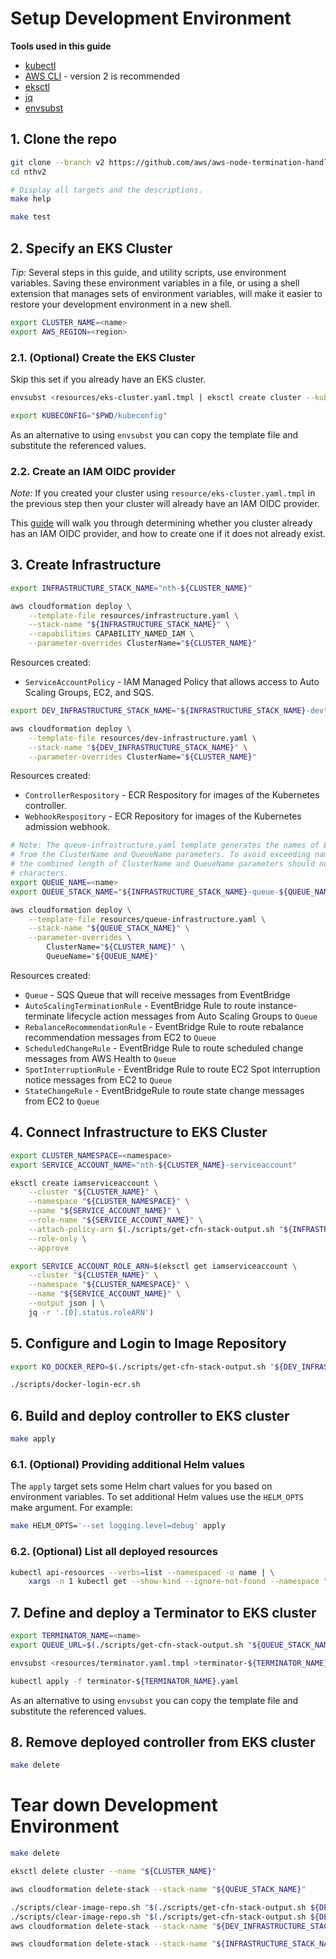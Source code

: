 # Setup Development Environment

**Tools used in this guide**
* [kubectl](https://docs.aws.amazon.com/eks/latest/userguide/install-kubectl.html)
* [AWS CLI](https://docs.aws.amazon.com/cli/latest/userguide/getting-started-install.html#getting-started-install-instructions) - version 2 is recommended
* [eksctl](https://docs.aws.amazon.com/eks/latest/userguide/eksctl.html)
* [jq](https://stedolan.github.io/jq/)
* [envsubst](https://www.gnu.org/software/gettext/manual/html_node/envsubst-Invocation.html)

## 1. Clone the repo

```sh
git clone --branch v2 https://github.com/aws/aws-node-termination-handler.git nthv2
cd nthv2

# Display all targets and the descriptions.
make help

make test
```

## 2. Specify an EKS Cluster

*Tip:* Several steps in this guide, and utility scripts, use environment variables. Saving these environment variables in a file, or using a shell extension that manages sets of environment variables, will make it easier to restore your development environment in a new shell.

```sh
export CLUSTER_NAME=<name>
export AWS_REGION=<region>
```

### 2.1. (Optional) Create the EKS Cluster

Skip this set if you already have an EKS cluster.

```sh
envsubst <resources/eks-cluster.yaml.tmpl | eksctl create cluster --kubeconfig "${PWD}/kubeconfig" -f -

export KUBECONFIG="$PWD/kubeconfig"
```

As an alternative to using `envsubst` you can copy the template file and substitute the referenced values.

### 2.2. Create an IAM OIDC provider

*Note:* If you created your cluster using `resource/eks-cluster.yaml.tmpl` in the previous step then your cluster will already have an IAM OIDC provider.

This [guide](https://docs.aws.amazon.com/eks/latest/userguide/enable-iam-roles-for-service-accounts.html) will walk you through determining whether you cluster already has an IAM OIDC provider, and how to create one if it does not already exist.

## 3. Create Infrastructure

```sh
export INFRASTRUCTURE_STACK_NAME="nth-${CLUSTER_NAME}"

aws cloudformation deploy \
    --template-file resources/infrastructure.yaml \
    --stack-name "${INFRASTRUCTURE_STACK_NAME}" \
    --capabilities CAPABILITY_NAMED_IAM \
    --parameter-overrides ClusterName="${CLUSTER_NAME}"
```

Resources created:

* `ServiceAccountPolicy` - IAM Managed Policy that allows access to Auto Scaling Groups, EC2, and SQS.

```sh
export DEV_INFRASTRUCTURE_STACK_NAME="${INFRASTRUCTURE_STACK_NAME}-dev"

aws cloudformation deploy \
    --template-file resources/dev-infrastructure.yaml \
    --stack-name "${DEV_INFRASTRUCTURE_STACK_NAME}" \
    --parameter-overrides ClusterName="${CLUSTER_NAME}"
```

Resources created:

* `ControllerRespository` - ECR Respository for images of the Kubernetes controller.
* `WebhookRespository` - ECR Repository for images of the Kubernetes admission webhook.

```sh
# Note: The queue-infrastructure.yaml template generates the names of EventBridge rules
# from the ClusterName and QueueName parameters. To avoid exceeding name length limits
# the combined length of ClusterName and QueueName parameters should not exceed 51
# characters.
export QUEUE_NAME=<name>
export QUEUE_STACK_NAME="${INFRASTRUCTURE_STACK_NAME}-queue-${QUEUE_NAME}"

aws cloudformation deploy \
    --template-file resources/queue-infrastructure.yaml \
    --stack-name "${QUEUE_STACK_NAME}" \
    --parameter-overrides \
        ClusterName="${CLUSTER_NAME}" \
        QueueName="${QUEUE_NAME}"
```

Resources created:

* `Queue` - SQS Queue that will receive messages from EventBridge
* `AutoScalingTerminationRule` - EventBridge Rule to route instance-terminate lifecycle action messages from Auto Scaling Groups to `Queue`
* `RebalanceRecommendationRule` - EventBridge Rule to route rebalance recommendation messages from EC2 to `Queue`
* `ScheduledChangeRule` - EventBridge Rule to route scheduled change messages from AWS Health to `Queue`
* `SpotInterruptionRule` - EventBridge Rule to route EC2 Spot interruption notice messages from EC2 to `Queue`
* `StateChangeRule` - EventBridgeRule to route state change messages from EC2 to `Queue`

## 4. Connect Infrastructure to EKS Cluster

```sh
export CLUSTER_NAMESPACE=<namespace>
export SERVICE_ACCOUNT_NAME="nth-${CLUSTER_NAME}-serviceaccount"

eksctl create iamserviceaccount \
    --cluster "${CLUSTER_NAME}" \
    --namespace "${CLUSTER_NAMESPACE}" \
    --name "${SERVICE_ACCOUNT_NAME}" \
    --role-name "${SERVICE_ACCOUNT_NAME}" \
    --attach-policy-arn $(./scripts/get-cfn-stack-output.sh "${INFRASTRUCTURE_STACK_NAME}" ServiceAccountPolicyARN) \
    --role-only \
    --approve

export SERVICE_ACCOUNT_ROLE_ARN=$(eksctl get iamserviceaccount \
    --cluster "${CLUSTER_NAME}" \
    --namespace "${CLUSTER_NAMESPACE}" \
    --name "${SERVICE_ACCOUNT_NAME}" \
    --output json | \
    jq -r '.[0].status.roleARN')
```

## 5. Configure and Login to Image Repository

```sh
export KO_DOCKER_REPO=$(./scripts/get-cfn-stack-output.sh "${DEV_INFRASTRUCTURE_STACK_NAME}" RepositoryBaseURI)

./scripts/docker-login-ecr.sh
```

## 6. Build and deploy controller to EKS cluster

```sh
make apply
```

### 6.1. (Optional) Providing additional Helm values

The `apply` target sets some Helm chart values for you based on environment variables. To set additional Helm values use the `HELM_OPTS` make argument. For example:

```sh
make HELM_OPTS='--set logging.level=debug' apply
```

### 6.2. (Optional) List all deployed resources

```sh
kubectl api-resources --verbs=list --namespaced -o name | \
    xargs -n 1 kubectl get --show-kind --ignore-not-found --namespace "${CLUSTER_NAMESPACE}"
```

## 7. Define and deploy a Terminator to EKS cluster

```sh
export TERMINATOR_NAME=<name>
export QUEUE_URL=$(./scripts/get-cfn-stack-output.sh "${QUEUE_STACK_NAME}" QueueURL)

envsubst <resources/terminator.yaml.tmpl >terminator-${TERMINATOR_NAME}.yaml

kubectl apply -f terminator-${TERMINATOR_NAME}.yaml
```

As an alternative to using `envsubst` you can copy the template file and substitute the referenced values.

## 8. Remove deployed controller from EKS cluster

```sh
make delete
```

# Tear down Development Environment

```sh
make delete

eksctl delete cluster --name "${CLUSTER_NAME}"

aws cloudformation delete-stack --stack-name "${QUEUE_STACK_NAME}"

./scripts/clear-image-repo.sh "$(./scripts/get-cfn-stack-output.sh ${DEV_INFRASTRUCTURE_STACK_NAME} ControllerRepositoryName)"
./scripts/clear-image-repo.sh "$(./scripts/get-cfn-stack-output.sh ${DEV_INFRASTRUCTURE_STACK_NAME} WebhookRepositoryName)"
aws cloudformation delete-stack --stack-name "${DEV_INFRASTRUCTURE_STACK_NAME}"

aws cloudformation delete-stack --stack-name "${INFRASTRUCTURE_STACK_NAME}"
```

